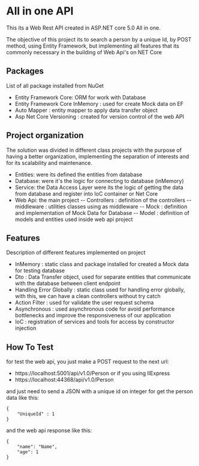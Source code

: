 # All in one API
This its a Web Rest API created in ASP.NET core 5.0 All in one. 

The objective of this project its to search a person by a unique Id, by POST method, using Entity Framework, but implementing all features that its commonly necessary in the building of Web Api's on NET Core

## Packages
List of all package installed from NuGet
-   Entity Framework Core: ORM for work with Database
-   Entity Framework Core InMemory : used for create Mock data on EF
-   Auto Mapper : entity mapper to apply data transfer object
-   Asp Net Core Versioning : created for version control of the web API 

## Project organization
The solution was divided in different class projects with the purpose of having a better organization, implementing the separation of interests and for its scalability and maintenance.

-   Entities: were its defined the entities from database
-   Database: were it's the logic for connecting to database (inMemory)
-   Service: the Data Access Layer were its the logic of getting the data from database and register into IoC container or Net Core
-   Web Api: the main project
--  Controllers : definition of the controllers
--  middleware : utilities classes using as middleware 
--  Mock : definition and implementation of Mock Data for Database
--  Model : definition of models and entities used inside web api project

## Features
Description of different features implemented on project
-   InMemory : static class and package installed for created a Mock data for testing database
-   Dto : Data Transfer object, used for separate entities that communicate with the database between client endpoint
-   Handling Error Globally : static class used for handling error globally, with this, we can have a clean controllers without try catch
-   Action Filter : used for validate the user request schema
-   Asynchronous : used asynchronous code for avoid performance bottlenecks and improve the responsiveness of our application
-   IoC : registration of services and tools for access by constructor injection

## How To Test
for test the web api, you just make a POST request to the next url:
-   https://localhost:5001/api/v1.0/Person
or if you using IIExpress
-   https://localhost:44368/api/v1.0/Person

and just need to send a JSON with a unique id on integer for get the person data like this:

```
{
    "UniqueId" : 1
}
```

and the web api response like this:
```
{
    "name": "Name",
    "age": 1
}
```
